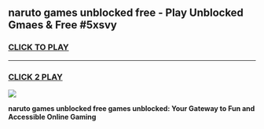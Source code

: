 
## naruto games unblocked free - Play Unblocked Gmaes & Free #5xsvy
<h3>
<a href="https://premium.freeplayer.one?title=naruto_games_unblocked_free&ref=03M">CLICK TO PLAY</a></h3>
<hr>

<h3>
<a href="https://premium.freeplayer.one?title=naruto_games_unblocked_free&ref=03M">CLICK 2 PLAY</a>
  
</h3>

<a href="https://premium.freeplayer.one?title=naruto_games_unblocked_free&ref=03M"><img src="https://clearcache.store/games.png"></a>


**naruto games unblocked free games unblocked: Your Gateway to Fun and Accessible Online Gaming**
